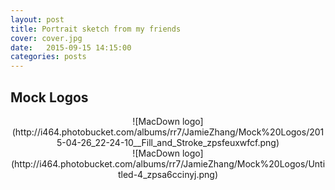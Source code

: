 ```yaml
---
layout: post
title: Portrait sketch from my friends
cover: cover.jpg
date:   2015-09-15 14:15:00
categories: posts
---
```


## Mock Logos
<center>![MacDown logo](http://i464.photobucket.com/albums/rr7/JamieZhang/Mock%20Logos/2015-04-26_22-24-10__Fill_and_Stroke_zpsfeuxwfcf.png)</center>

<center>![MacDown logo](http://i464.photobucket.com/albums/rr7/JamieZhang/Mock%20Logos/Untitled-4_zpsa6ccinyj.png)</center>

